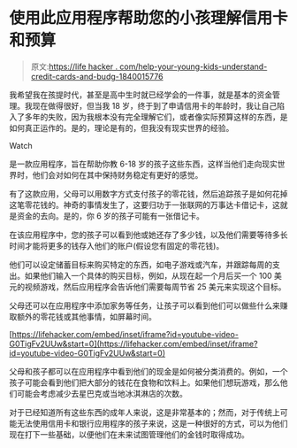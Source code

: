 # 使用此应用程序帮助您的小孩理解信用卡和预算

> 原文:[https://life hacker . com/help-your-young-kids-understand-credit-cards-and-budg-1840015776](https://lifehacker.com/help-your-younger-kids-understand-credit-cards-and-budg-1840015776)

我希望我在孩提时代，甚至是高中生时就已经学会的一件事，就是基本的资金管理。我现在做得很好，但当我 18 岁，终于到了申请信用卡的年龄时，我让自己陷入了多年的失败，因为我根本没有完全理解它们，或者像实际预算这样的东西，是如何真正运作的。是的，理论是有的，但我没有现实世界的经验。

Watch

是一款应用程序，旨在帮助你教 6-18 岁的孩子这些东西，这样当他们走向现实世界时，他们会对如何在其中保持财务稳定有更好的感觉。

有了这款应用，父母可以用数字方式支付孩子的零花钱，然后追踪孩子是如何花掉这笔零花钱的。神奇的事情发生了，这要归功于一张联网的万事达卡借记卡，这就是资金的去向。是的，你 6 岁的孩子可能有一张借记卡。

在该应用程序中，您的孩子可以看到他或她还存了多少钱，以及他们需要等待多长时间才能将更多的钱存入他们的账户(假设您有固定的零花钱)。

他们可以设定储蓄目标来购买特定的东西，如电子游戏或汽车，并跟踪每周的支出。如果他们输入一个具体的购买目标，例如，从现在起一个月后买一个 100 美元的视频游戏，然后应用程序会告诉他们需要每周节省 25 美元来实现这个目标。

父母还可以在应用程序中添加家务等任务，让孩子可以看到他们可以做些什么来赚取额外的零花钱或其他事情，如屏幕时间。

 [https://lifehacker.com/embed/inset/iframe?id=youtube-video-G0TigFv2UUw&start=0](https://lifehacker.com/embed/inset/iframe?id=youtube-video-G0TigFv2UUw&start=0) 

父母和孩子都可以在应用程序中看到他们的现金是如何被分类消费的。例如，一个孩子可能会看到他们把大部分的钱花在食物和饮料上。如果他们想玩游戏，那么他们可能会考虑减少去星巴克或当地冰淇淋店的次数。

对于已经知道所有这些东西的成年人来说，这是非常基本的；然而，对于传统上可能无法使用信用卡和银行应用程序的孩子来说，这是一种很好的方式，可以为他们现在打下一些基础，以便他们在未来试图管理他们的金钱时取得成功。